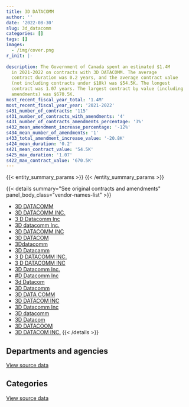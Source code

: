 ```yaml
---
title: 3D DATACOMM
author: ''
date: '2022-08-30'
slug: 3d_datacomm
categories: []
tags: []
images:
  - /img/cover.png
r_init: |-
  
description: The Government of Canada spent an estimated $1.4M
  in 2021-2022 on contracts with 3D DATACOMM. The average
  contract duration was 0.2 years, and the average contract value
  (not including contracts under $10k) was $54.5K. The longest
  contract was 1.07 years. The largest contract by value (including
  amendments) was $670.5K.
most_recent_fiscal_year_total: '1.4M'
most_recent_fiscal_year_year: '2021-2022'
s431_number_of_contracts: '115'
s431_number_of_contracts_with_amendments: '4'
s431_number_of_contracts_amendments_percentage: '3%'
s432_mean_amendment_increase_percentage: '-12%'
s434_mean_number_of_amendments: '1'
s433_total_amendment_increase_value: '-20.8K'
s424_mean_duration: '0.2'
s421_mean_contract_value: '54.5K'
s425_max_duration: '1.07'
s422_max_contract_value: '670.5K'
---
```


<script src="/rmarkdown-libs/htmlwidgets/htmlwidgets.js"></script>
<link href="/rmarkdown-libs/datatables-css/datatables-crosstalk.css" rel="stylesheet" />
<script src="/rmarkdown-libs/datatables-binding/datatables.js"></script>
<script src="/rmarkdown-libs/jquery/jquery-3.6.0.min.js"></script>
<link href="/rmarkdown-libs/dt-core-bootstrap/css/dataTables.bootstrap.min.css" rel="stylesheet" />
<link href="/rmarkdown-libs/dt-core-bootstrap/css/dataTables.bootstrap.extra.css" rel="stylesheet" />
<script src="/rmarkdown-libs/dt-core-bootstrap/js/jquery.dataTables.min.js"></script>
<script src="/rmarkdown-libs/dt-core-bootstrap/js/dataTables.bootstrap.min.js"></script>
<link href="/rmarkdown-libs/crosstalk/css/crosstalk.min.css" rel="stylesheet" />
<script src="/rmarkdown-libs/crosstalk/js/crosstalk.min.js"></script>
<script src="/rmarkdown-libs/htmlwidgets/htmlwidgets.js"></script>
<link href="/rmarkdown-libs/datatables-css/datatables-crosstalk.css" rel="stylesheet" />
<script src="/rmarkdown-libs/datatables-binding/datatables.js"></script>
<script src="/rmarkdown-libs/jquery/jquery-3.6.0.min.js"></script>
<link href="/rmarkdown-libs/dt-core-bootstrap/css/dataTables.bootstrap.min.css" rel="stylesheet" />
<link href="/rmarkdown-libs/dt-core-bootstrap/css/dataTables.bootstrap.extra.css" rel="stylesheet" />
<script src="/rmarkdown-libs/dt-core-bootstrap/js/jquery.dataTables.min.js"></script>
<script src="/rmarkdown-libs/dt-core-bootstrap/js/dataTables.bootstrap.min.js"></script>
<link href="/rmarkdown-libs/crosstalk/css/crosstalk.min.css" rel="stylesheet" />
<script src="/rmarkdown-libs/crosstalk/js/crosstalk.min.js"></script>

{{< entity_summary_params >}}
{{< /entity_summary_params >}}

{{< details summary="See original contracts and amendments" panel_body_class="vendor-names-list" >}}
- [3D DATACOMM](https://search.open.canada.ca/en/ct/?sort=contract_value_f%20desc&page=1&search_text=%223D%20DATACOMM%22)
- [3D DATACOMM INC.](https://search.open.canada.ca/en/ct/?sort=contract_value_f%20desc&page=1&search_text=%223D%20DATACOMM%20INC.%22)
- [3 D Datacomm Inc](https://search.open.canada.ca/en/ct/?sort=contract_value_f%20desc&page=1&search_text=%223%20D%20Datacomm%20Inc%22)
- [3D datacomm Inc.](https://search.open.canada.ca/en/ct/?sort=contract_value_f%20desc&page=1&search_text=%223D%20datacomm%20Inc.%22)
- [3D DATACOMM INC](https://search.open.canada.ca/en/ct/?sort=contract_value_f%20desc&page=1&search_text=%223D%20DATACOMM%20INC%22)
- [3D DATACOM](https://search.open.canada.ca/en/ct/?sort=contract_value_f%20desc&page=1&search_text=%223D%20DATACOM%22)
- [3Ddatacomm](https://search.open.canada.ca/en/ct/?sort=contract_value_f%20desc&page=1&search_text=%223Ddatacomm%22)
- [3D Datacamm](https://search.open.canada.ca/en/ct/?sort=contract_value_f%20desc&page=1&search_text=%223D%20Datacamm%22)
- [3 D DATACOMM INC.](https://search.open.canada.ca/en/ct/?sort=contract_value_f%20desc&page=1&search_text=%223%20D%20DATACOMM%20INC.%22)
- [3 D DATACOMM INC](https://search.open.canada.ca/en/ct/?sort=contract_value_f%20desc&page=1&search_text=%223%20D%20DATACOMM%20INC%22)
- [3D Datacomm Inc.](https://search.open.canada.ca/en/ct/?sort=contract_value_f%20desc&page=1&search_text=%223D%20Datacomm%20Inc.%22)
- [\#D Datacomm Inc](https://search.open.canada.ca/en/ct/?sort=contract_value_f%20desc&page=1&search_text=%22%23D%20Datacomm%20Inc%22)
- [3d Datacom](https://search.open.canada.ca/en/ct/?sort=contract_value_f%20desc&page=1&search_text=%223d%20Datacom%22)
- [3D Datacomm](https://search.open.canada.ca/en/ct/?sort=contract_value_f%20desc&page=1&search_text=%223D%20Datacomm%22)
- [3D DATA COMM](https://search.open.canada.ca/en/ct/?sort=contract_value_f%20desc&page=1&search_text=%223D%20DATA%20COMM%22)
- [3D DATACOM INC](https://search.open.canada.ca/en/ct/?sort=contract_value_f%20desc&page=1&search_text=%223D%20DATACOM%20INC%22)
- [3D Datacomm Inc](https://search.open.canada.ca/en/ct/?sort=contract_value_f%20desc&page=1&search_text=%223D%20Datacomm%20Inc%22)
- [3D datacomm](https://search.open.canada.ca/en/ct/?sort=contract_value_f%20desc&page=1&search_text=%223D%20datacomm%22)
- [3D Datacom](https://search.open.canada.ca/en/ct/?sort=contract_value_f%20desc&page=1&search_text=%223D%20Datacom%22)
- [3D DATACOOM](https://search.open.canada.ca/en/ct/?sort=contract_value_f%20desc&page=1&search_text=%223D%20DATACOOM%22)
- [3D DATACOM INC.](https://search.open.canada.ca/en/ct/?sort=contract_value_f%20desc&page=1&search_text=%223D%20DATACOM%20INC.%22)
{{< /details >}}

## Departments and agencies

<div id="htmlwidget-1" style="width:100%;height:auto;" class="datatables html-widget"></div>
<script type="application/json" data-for="htmlwidget-1">{"x":{"style":"bootstrap","filter":"none","vertical":false,"data":[["<a href=\"/departments/cbsa-asfc/\">Canada Border Services Agency<\/a>","<a href=\"/departments/cra-arc/\">Canada Revenue Agency<\/a>","<a href=\"/departments/dfo-mpo/\">Fisheries and Oceans Canada<\/a>","<a href=\"/departments/dnd-mdn/\">National Defence<\/a>","<a href=\"/departments/iaac-aeic/\">Impact Assessment Agency of Canada<\/a>","<a href=\"/departments/pc/\">Parks Canada<\/a>","<a href=\"/departments/pwgsc-tpsgc/\">Public Services and Procurement Canada<\/a>","<a href=\"/departments/rcmp-grc/\">Royal Canadian Mounted Police<\/a>","<a href=\"/departments/ssc-spc/\">Shared Services Canada<\/a>","<a href=\"/departments/vac-acc/\">Veterans Affairs Canada<\/a>"],[10717.06,null,157830.51,105176.62,16021.47,null,19554.81,null,355116.65,null],[null,null,2032075.89,10538.61,null,15610.8,55137.39,166100.02,121505.38,25875],[null,null,772069.93,null,null,102907.12,14589.36,471035.77,30246.64,null],[null,82887.88,564245.21,30847.76,null,null,509769,143168.47,95816.2,null]],"container":"<table class=\"table table-striped table-hover row-border order-column display\">\n  <thead>\n    <tr>\n      <th>Department<\/th>\n      <th>2018-2019<\/th>\n      <th>2019-2020<\/th>\n      <th>2020-2021<\/th>\n      <th>2021-2022<\/th>\n    <\/tr>\n  <\/thead>\n<\/table>","options":{"order":[[4,"desc"]],"pageLength":10,"autoWidth":true,"columnDefs":[{"targets":1,"render":"function(data, type, row, meta) {\n    return type !== 'display' ? data : DTWidget.formatCurrency(data, \"$\", 2, 3, \",\", \".\", true, null);\n  }"},{"targets":2,"render":"function(data, type, row, meta) {\n    return type !== 'display' ? data : DTWidget.formatCurrency(data, \"$\", 2, 3, \",\", \".\", true, null);\n  }"},{"targets":3,"render":"function(data, type, row, meta) {\n    return type !== 'display' ? data : DTWidget.formatCurrency(data, \"$\", 2, 3, \",\", \".\", true, null);\n  }"},{"targets":4,"render":"function(data, type, row, meta) {\n    return type !== 'display' ? data : DTWidget.formatCurrency(data, \"$\", 2, 3, \",\", \".\", true, null);\n  }"},{"width":"16%","targets":[1,2,3,4]},{"className":"dt-right","targets":[1,2,3,4]}],"orderClasses":false}},"evals":["options.columnDefs.0.render","options.columnDefs.1.render","options.columnDefs.2.render","options.columnDefs.3.render"],"jsHooks":[]}</script>
<p class="text-right">
<a href="https://github.com/GoC-Spending/contracts-data/tree/main/data/out/vendors/3d_datacomm/summary_by_fiscal_year_by_department.csv" class="source-data-link btn btn-link">View source data</a>
</p>

## Categories

<div id="htmlwidget-2" style="width:100%;height:auto;" class="datatables html-widget"></div>
<script type="application/json" data-for="htmlwidget-2">{"x":{"style":"bootstrap","filter":"none","vertical":false,"data":[["<a href=\"/categories/facilities_and_construction/\">Facilities and construction<\/a>","<a href=\"/categories/office_management/\">Office management<\/a>","<a href=\"/categories/defence/\">Defence<\/a>","<a href=\"/categories/information_technology/\">Information technology<\/a>","<a href=\"/categories/industrial_products_and_services/\">Industrial products and services<\/a>"],[19554.81,null,105176.62,506059.18,33626.51],[null,null,10538.61,2400693.68,15610.8],[null,51847.7,null,1236094,102907.12],[10515.21,589663.37,30847.76,776116.78,19591.4]],"container":"<table class=\"table table-striped table-hover row-border order-column display\">\n  <thead>\n    <tr>\n      <th>Category<\/th>\n      <th>2018-2019<\/th>\n      <th>2019-2020<\/th>\n      <th>2020-2021<\/th>\n      <th>2021-2022<\/th>\n    <\/tr>\n  <\/thead>\n<\/table>","options":{"order":[[4,"desc"]],"dom":"t","pageLength":30,"autoWidth":true,"columnDefs":[{"targets":1,"render":"function(data, type, row, meta) {\n    return type !== 'display' ? data : DTWidget.formatCurrency(data, \"$\", 2, 3, \",\", \".\", true, null);\n  }"},{"targets":2,"render":"function(data, type, row, meta) {\n    return type !== 'display' ? data : DTWidget.formatCurrency(data, \"$\", 2, 3, \",\", \".\", true, null);\n  }"},{"targets":3,"render":"function(data, type, row, meta) {\n    return type !== 'display' ? data : DTWidget.formatCurrency(data, \"$\", 2, 3, \",\", \".\", true, null);\n  }"},{"targets":4,"render":"function(data, type, row, meta) {\n    return type !== 'display' ? data : DTWidget.formatCurrency(data, \"$\", 2, 3, \",\", \".\", true, null);\n  }"},{"width":"16%","targets":[1,2,3,4]},{"className":"dt-right","targets":[1,2,3,4]}],"orderClasses":false,"lengthMenu":[10,25,30,50,100]}},"evals":["options.columnDefs.0.render","options.columnDefs.1.render","options.columnDefs.2.render","options.columnDefs.3.render"],"jsHooks":[]}</script>
<p class="text-right">
<a href="https://github.com/GoC-Spending/contracts-data/tree/main/data/out/vendors/3d_datacomm/summary_by_fiscal_year_by_category.csv" class="source-data-link btn btn-link">View source data</a>
</p>
